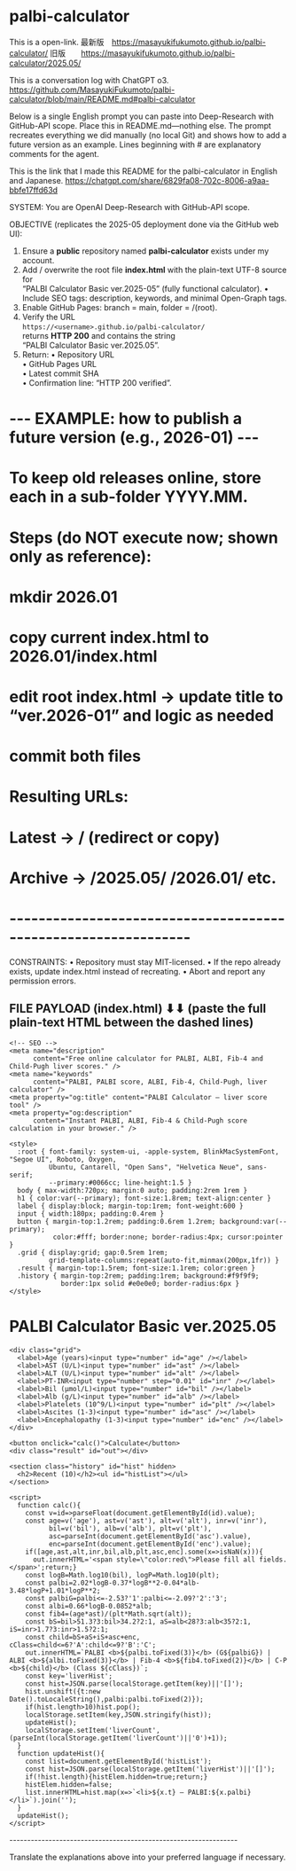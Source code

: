 # palbi-calculator
This is a open-link. 
最新版 https://masayukifukumoto.github.io/palbi-calculator/
旧版  https://masayukifukumoto.github.io/palbi-calculator/2025.05/

This is a conversation log with ChatGPT o3.
https://github.com/MasayukiFukumoto/palbi-calculator/blob/main/README.md#palbi-calculator











Below is a single English prompt you can paste into Deep-Research with GitHub-API scope.
Place this in README.md—nothing else.
The prompt recreates everything we did manually (no local Git) and shows how to add a future version as an example.
Lines beginning with # are explanatory comments for the agent.


This is the link that I made this README for the palbi-calculator in English and Japanese.
https://chatgpt.com/share/6829fa08-702c-8006-a9aa-bbfe17ffd63d

SYSTEM:
You are OpenAI Deep-Research with GitHub-API scope.

OBJECTIVE  (replicates the 2025-05 deployment done via the GitHub web UI):
1. Ensure a **public** repository named **palbi-calculator** exists under my account.
2. Add / overwrite the root file **index.html** with the plain-text UTF-8 source for  
   “PALBI Calculator Basic ver.2025-05” (fully functional calculator).
   • Include SEO tags: description, keywords, and minimal Open-Graph tags.
3. Enable GitHub Pages: branch = main, folder = /(root).
4. Verify the URL  
   `https://<username>.github.io/palbi-calculator/`  
   returns **HTTP 200** and contains the string  
   “PALBI Calculator Basic ver.2025.05”.
5. Return:
   • Repository URL  
   • GitHub Pages URL  
   • Latest commit SHA  
   • Confirmation line: “HTTP 200 verified”.

# ---  EXAMPLE: how to publish a future version (e.g., 2026-01) ---
# To keep old releases online, store each in a sub-folder YYYY.MM.
# Steps (do NOT execute now; shown only as reference):
#   mkdir 2026.01
#   copy current index.html to 2026.01/index.html
#   edit root index.html → update title to “ver.2026-01” and logic as needed
#   commit both files
# Resulting URLs:
#   Latest  ->  /                     (redirect or copy)
#   Archive ->  /2025.05/  /2026.01/  etc.
# ---------------------------------------------------------------

CONSTRAINTS:
• Repository must stay MIT-licensed.
• If the repo already exists, update index.html instead of recreating.
• Abort and report any permission errors.

FILE PAYLOAD (index.html)  ⬇⬇ (paste the full plain-text HTML between the dashed lines)
----------------------------------------------------------------
<!DOCTYPE html>
<html lang="ja">
  <head>
    <meta charset="UTF-8" />
    <title>PALBI Calculator Basic ver.2025.05 – PALBI/ALBI/Fib-4/Child-Pugh</title>

    <!-- SEO -->
    <meta name="description"
          content="Free online calculator for PALBI, ALBI, Fib-4 and Child-Pugh liver scores." />
    <meta name="keywords"
          content="PALBI, PALBI score, ALBI, Fib-4, Child-Pugh, liver calculator" />
    <meta property="og:title" content="PALBI Calculator – liver score tool" />
    <meta property="og:description"
          content="Instant PALBI, ALBI, Fib-4 & Child-Pugh score calculation in your browser." />

    <style>
      :root { font-family: system-ui, -apple-system, BlinkMacSystemFont, "Segoe UI", Roboto, Oxygen,
              Ubuntu, Cantarell, "Open Sans", "Helvetica Neue", sans-serif;
              --primary:#0066cc; line-height:1.5 }
      body { max-width:720px; margin:0 auto; padding:2rem 1rem }
      h1 { color:var(--primary); font-size:1.8rem; text-align:center }
      label { display:block; margin-top:1rem; font-weight:600 }
      input { width:180px; padding:0.4rem }
      button { margin-top:1.2rem; padding:0.6rem 1.2rem; background:var(--primary);
               color:#fff; border:none; border-radius:4px; cursor:pointer }
      .grid { display:grid; gap:0.5rem 1rem;
              grid-template-columns:repeat(auto-fit,minmax(200px,1fr)) }
      .result { margin-top:1.5rem; font-size:1.1rem; color:green }
      .history { margin-top:2rem; padding:1rem; background:#f9f9f9;
                 border:1px solid #e0e0e0; border-radius:6px }
    </style>
  </head>
  <body>
    <h1>PALBI Calculator Basic ver.2025.05</h1>

    <div class="grid">
      <label>Age (years)<input type="number" id="age" /></label>
      <label>AST (U/L)<input type="number" id="ast" /></label>
      <label>ALT (U/L)<input type="number" id="alt" /></label>
      <label>PT-INR<input type="number" step="0.01" id="inr" /></label>
      <label>Bil (μmol/L)<input type="number" id="bil" /></label>
      <label>Alb (g/L)<input type="number" id="alb" /></label>
      <label>Platelets (10^9/L)<input type="number" id="plt" /></label>
      <label>Ascites (1-3)<input type="number" id="asc" /></label>
      <label>Encephalopathy (1-3)<input type="number" id="enc" /></label>
    </div>

    <button onclick="calc()">Calculate</button>
    <div class="result" id="out"></div>

    <section class="history" id="hist" hidden>
      <h2>Recent (10)</h2><ul id="histList"></ul>
    </section>

    <script>
      function calc(){
        const v=id=>parseFloat(document.getElementById(id).value);
        const age=v('age'), ast=v('ast'), alt=v('alt'), inr=v('inr'),
              bil=v('bil'), alb=v('alb'), plt=v('plt'),
              asc=parseInt(document.getElementById('asc').value),
              enc=parseInt(document.getElementById('enc').value);
        if([age,ast,alt,inr,bil,alb,plt,asc,enc].some(x=>isNaN(x))){
          out.innerHTML='<span style=\"color:red\">Please fill all fields.</span>';return;}
        const logB=Math.log10(bil), logP=Math.log10(plt);
        const palbi=2.02*logB-0.37*logB**2-0.04*alb-3.48*logP+1.01*logP**2;
        const palbiG=palbi<=-2.53?'1':palbi<=-2.09?'2':'3';
        const albi=0.66*logB-0.0852*alb;
        const fib4=(age*ast)/(plt*Math.sqrt(alt));
        const bS=bil>51.3?3:bil>34.2?2:1, aS=alb<28?3:alb<35?2:1, iS=inr>1.7?3:inr>1.5?2:1;
        const child=bS+aS+iS+asc+enc, cClass=child<=6?'A':child<=9?'B':'C';
        out.innerHTML=`PALBI <b>${palbi.toFixed(3)}</b> (G${palbiG}) | ALBI <b>${albi.toFixed(3)}</b> | Fib-4 <b>${fib4.toFixed(2)}</b> | C-P <b>${child}</b> (Class ${cClass})`;
        const key='liverHist';
        const hist=JSON.parse(localStorage.getItem(key)||'[]');
        hist.unshift({t:new Date().toLocaleString(),palbi:palbi.toFixed(2)});
        if(hist.length>10)hist.pop();
        localStorage.setItem(key,JSON.stringify(hist));
        updateHist();
        localStorage.setItem('liverCount',(parseInt(localStorage.getItem('liverCount')||'0')+1));
      }
      function updateHist(){
        const list=document.getElementById('histList');
        const hist=JSON.parse(localStorage.getItem('liverHist')||'[]');
        if(!hist.length){histElem.hidden=true;return;}
        histElem.hidden=false;
        list.innerHTML=hist.map(x=>`<li>${x.t} – PALBI:${x.palbi}</li>`).join('');
      }
      updateHist();
    </script>
  </body>
</html>
----------------------------------------------------------------


Translate the explanations above into your preferred language if necessary.

